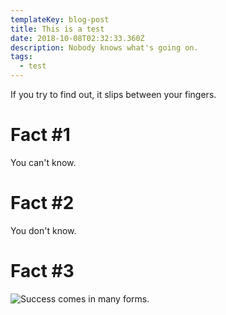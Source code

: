 ```yaml
---
templateKey: blog-post
title: This is a test
date: 2018-10-08T02:32:33.360Z
description: Nobody knows what's going on.
tags:
  - test
---
```

If you try to find out, it slips between your fingers.

# Fact #1

You can't know.

# Fact #2

You don't know.

# Fact #3

![Success comes in many forms.](/img/screen-shot-2018-07-06-at-3.22.57-pm.png)
